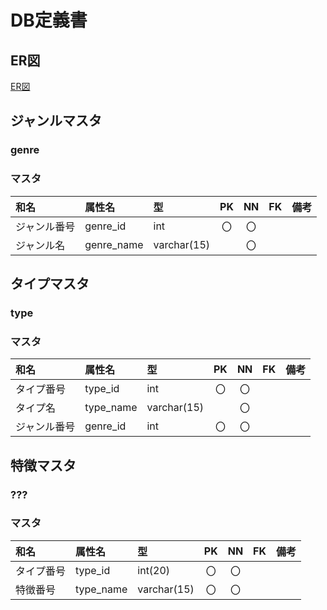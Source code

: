 # DB定義書
## ER図
[ER図]( https://github.com/Aso2001385/2021sys-design/blob/main/sample/ER.md )

## ジャンルマスタ
### genre
### マスタ
|和名|属性名|型|PK|NN|FK|備考|
|:---|:---|:---|:---:|:---:|:---:|:---|
|ジャンル番号|genre_id|int|〇|〇|||
|ジャンル名|genre_name|varchar(15)||〇|||

## タイプマスタ
### type
### マスタ
|和名|属性名|型|PK|NN|FK|備考|
|:---|:---|:---|:---:|:---:|:---:|:---|
|タイプ番号|type_id|int|〇|〇|||
|タイプ名|type_name|varchar(15)||〇|||
|ジャンル番号|genre_id|int|〇|〇|||


## 特徴マスタ
### ???
### マスタ
|和名|属性名|型|PK|NN|FK|備考|
|:---|:---|:---|:---:|:---:|:---:|:---|
|タイプ番号|type_id|int(20)|〇|〇|||
|特徴番号|type_name|varchar(15)|〇|〇|||

